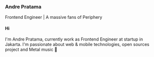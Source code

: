 ### Andre Pratama

Frontend Engineer | A massive fans of Periphery

#### Hi

I'm Andre Pratama, currently work as Frontend Engineer at startup in Jakarta. I'm passionate about web & mobile technologies, open sources project and Metal music 🤘